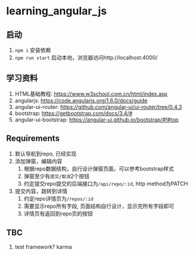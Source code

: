 # learning_angular_js

## 启动

1. `npm i` 安装依赖
2. `npm run start` 启动本地，浏览器访问http://localhost:4000/

## 学习资料

1. HTML基础教程: <https://www.w3school.com.cn/html/index.asp>
2. angularjs: <https://code.angularjs.org/1.6.0/docs/guide>
3. angular-ui-router: <https://github.com/angular-ui/ui-router/tree/0.4.3>
4. bootstrap: <https://getbootstrap.com/docs/3.4/#>
5. angular-ui-bootstrap: <https://angular-ui.github.io/bootstrap/#!#top>

## Requirements

1. 默认导航到repo, 已经实现
2. 添加弹窗，编辑内容
    1. 根据repo数据结构，自行设计弹窗页面，可以参考bootstrap样式
    2. 弹窗至少有`提交/取消`2个按钮
    3. 约定提交repo提交的后端接口为`/api/repo/:id`, http method为PATCH
3. 提交内容，跳转到详情
    1. 约定repo详情页为`/repos/:id`
    2. 需要显示repo所有字段, 页面结构自行设计，显示完所有字段即可
    3. 详情页有返回到repo页的按钮

## TBC

1. test framework? karma
